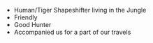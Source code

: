 - Human/Tiger Shapeshifter living in the Jungle
- Friendly
- Good Hunter
- Accompanied us for a part of our travels